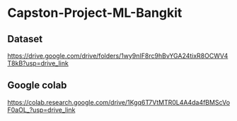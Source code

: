 # Capston-Project-ML-Bangkit
## Dataset
https://drive.google.com/drive/folders/1wy9nIF8rc9hBvYGA24tixR8OCWV4T8kB?usp=drive_link

## Google colab
https://colab.research.google.com/drive/1Kgq6T7VtMTR0L4A4da4fBMScVoF0aOL_?usp=drive_link
